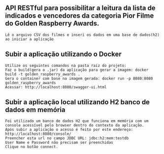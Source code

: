 ## API RESTful para possibilitar a leitura da lista de indicados e vencedores da categoria Pior Filme do Golden Raspberry Awards.
    Lê o arquivo CSV dos filmes e inseri os dados em uma base de dados(h2) ao iniciar a aplicação

## Subir a aplicação utilizando o Docker
	Utilize os seguintes comandos na pasta raiz do projeto:
	Faz o build(gera o .jar) da aplicação para gerar a imagem: docker build -t golden_raspberry_awards .
	Gera o container com base na imagem gerada: docker run -p 8080:8080 golden_raspberry_awards
	Acessar: http://localhost:8080/swagger-ui.html

## Subir a aplicação local utilizando H2 banco de dados em memória
	Foi utilizado um banco de dados H2 que funciona em memória com um console acessível pelo browser dentro do contexto da aplicação.
	Após subir a aplicação o acesso é feito por este endereço: http://localhost:8080/console/
	Preencher esta url no campo JDBC URL: jdbc:h2:mem:testdb
	User Name e Password não precisam ser preenchidas
	Clique no botão connect.